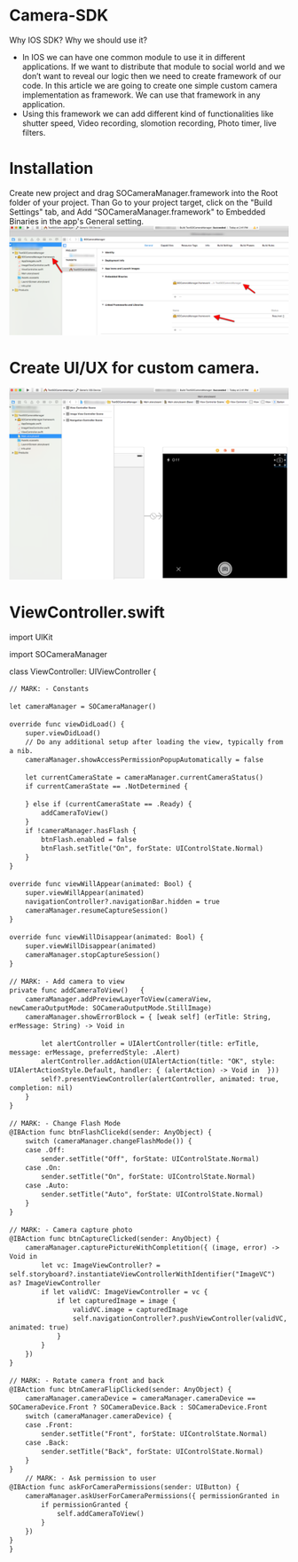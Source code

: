 # Camera-SDK

Why IOS SDK? Why we should use it?
- In IOS we can have one common module to use it in different applications. If we want to distribute that module to social world and we don’t want to reveal our logic then we need to create framework of our code. In this article we are going to create one simple custom camera implementation as framework. We can use that framework in any application. 
- Using this framework we can add different kind of functionalities like shutter speed, Video recording, slomotion recording, Photo timer, live filters. 

# Installation

Create new project and drag SOCameraManager.framework into the Root folder of your project.
Than Go to your project target, click on the "Build Settings" tab, and Add “SOCameraManager.framework" to Embedded Binaries in the app's General setting.
[![solarized dualmode](https://github.com/spaceotech/Camera-SDK/blob/master/1.png)](#features)

# Create UI/UX for custom camera.
[![solarized dualmode](https://github.com/spaceotech/Camera-SDK/blob/master/2.png)](#features)

# ViewController.swift

import UIKit

import SOCameraManager

class ViewController: UIViewController {
    
    // MARK: - Constants
    
    let cameraManager = SOCameraManager()
    
    override func viewDidLoad() {
        super.viewDidLoad()
        // Do any additional setup after loading the view, typically from a nib.
        cameraManager.showAccessPermissionPopupAutomatically = false
        
        let currentCameraState = cameraManager.currentCameraStatus()        
        if currentCameraState == .NotDetermined {
            
        } else if (currentCameraState == .Ready) {
            addCameraToView()
        }
        if !cameraManager.hasFlash {
            btnFlash.enabled = false
            btnFlash.setTitle("On", forState: UIControlState.Normal)
        }
    }
    
    override func viewWillAppear(animated: Bool) {
        super.viewWillAppear(animated)
        navigationController?.navigationBar.hidden = true
        cameraManager.resumeCaptureSession()
    }
    
    override func viewWillDisappear(animated: Bool) {
        super.viewWillDisappear(animated)
        cameraManager.stopCaptureSession()
    }
    
    // MARK: - Add camera to view 
    private func addCameraToView()   {
        cameraManager.addPreviewLayerToView(cameraView, newCameraOutputMode: SOCameraOutputMode.StillImage)
        cameraManager.showErrorBlock = { [weak self] (erTitle: String, erMessage: String) -> Void in
            
            let alertController = UIAlertController(title: erTitle, message: erMessage, preferredStyle: .Alert)
            alertController.addAction(UIAlertAction(title: "OK", style: UIAlertActionStyle.Default, handler: { (alertAction) -> Void in  }))            
            self?.presentViewController(alertController, animated: true, completion: nil)
        }
    }
    
    // MARK: - Change Flash Mode
    @IBAction func btnFlashClicekd(sender: AnyObject) {        
        switch (cameraManager.changeFlashMode()) {
        case .Off:
            sender.setTitle("Off", forState: UIControlState.Normal)
        case .On:
            sender.setTitle("On", forState: UIControlState.Normal)
        case .Auto:
            sender.setTitle("Auto", forState: UIControlState.Normal)
        }
    }
    
    // MARK: - Camera capture photo
    @IBAction func btnCaptureClicked(sender: AnyObject) {
        cameraManager.capturePictureWithCompletition({ (image, error) -> Void in
            let vc: ImageViewController? = self.storyboard?.instantiateViewControllerWithIdentifier("ImageVC") as? ImageViewController
            if let validVC: ImageViewController = vc {
                if let capturedImage = image {
                    validVC.image = capturedImage
                    self.navigationController?.pushViewController(validVC, animated: true)
                }
            }
        })
    }
    
    // MARK: - Rotate camera front and back 
    @IBAction func btnCameraFlipClicked(sender: AnyObject) {
        cameraManager.cameraDevice = cameraManager.cameraDevice == SOCameraDevice.Front ? SOCameraDevice.Back : SOCameraDevice.Front
        switch (cameraManager.cameraDevice) {
        case .Front:
            sender.setTitle("Front", forState: UIControlState.Normal)
        case .Back:
            sender.setTitle("Back", forState: UIControlState.Normal)
        }
    }
        // MARK: - Ask permission to user 
    @IBAction func askForCameraPermissions(sender: UIButton) {
        cameraManager.askUserForCameraPermissions({ permissionGranted in
            if permissionGranted {
                self.addCameraToView()
            }
        })
    }
    }



